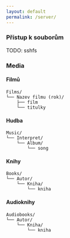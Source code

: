 ```yaml
---
layout: default
permalink: /server/
---
```


### Přístup k souborům
TODO: sshfs


### Media

#### Filmů

```
Films/
└── Nazev filmu (rok)/
    ├── film
    └── titulky
```

#### Hudba

```
Music/
└── Interpret/
    └── Album/
        └── song
```

#### Knihy

```
Books/
└── Autor/
    └── Kniha/
        └── kniha
```

#### Audioknihy

```
Audiobooks/
└── Autor/
    └── Kniha/
        └── kniha
```
